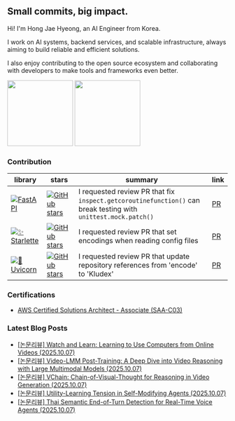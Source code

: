 ## Small commits, big impact.

Hi! I'm Hong Jae Hyeong, an AI Engineer from Korea.

I work on AI systems, backend services, and scalable infrastructure, always aiming to build reliable and efficient solutions.

I also enjoy contributing to the open source ecosystem and collaborating with developers to make tools and frameworks even better.

<a href="https://solved.ac/profile/secrett2633"><img style="height:150px" src="http://mazassumnida.wtf/api/v2/generate_badge?boj=secrett2633"/></a>
<a href="https://github.com/secrett2633"><img style="height:150px" src="https://github-readme-stats.vercel.app/api?username=secrett2633&count_private=true"/></a>

### Contribution
| library | stars | summary | link |
| --- | --- | --- | --- |
| [![FastAPI][fastapi-badge]][fastapi-repo] | [![GitHub stars][fastapi-stars]][fastapi-repo] | I requested review PR that fix `inspect.getcoroutinefunction()` can break testing with `unittest.mock.patch()` | [PR][fastapi-pr] |
| [![✨ Starlette][starlette-badge]][starlette-repo] | [![GitHub stars][starlette-stars]][starlette-repo] | I requested review PR that set encodings when reading config files | [PR][starlette-pr] |
| [![🦄 Uvicorn][uvicorn-badge]][uvicorn-repo] | [![GitHub stars][uvicorn-stars]][uvicorn-repo] | I requested review PR that update repository references from 'encode' to 'Kludex' | [PR][uvicorn-pr] |


### Certifications
- [AWS Certified Solutions Architect - Associate (SAA-C03)][aws-saa-cert]
<!-- References -->

[fastapi-badge]: https://img.shields.io/badge/FastAPI-009688?style=flat-round&logo=fastapi&logoColor=white
[fastapi-repo]: https://github.com/tiangolo/fastapi
[fastapi-stars]: https://img.shields.io/github/stars/tiangolo/fastapi?style=social
[fastapi-pr]: https://github.com/fastapi/fastapi/pull/14022

[starlette-badge]: https://img.shields.io/badge/✨%20Starlette-2D3748?style=flat-round&logoColor=white
[starlette-repo]: https://github.com/Kludex/starlette
[starlette-stars]: https://img.shields.io/github/stars/encode/starlette?style=social
[starlette-pr]: https://github.com/Kludex/starlette/pull/2996

[uvicorn-badge]: https://img.shields.io/badge/🦄%20Uvicorn-4B8BBE?style=flat-round&logoColor=white
[uvicorn-repo]: https://github.com/Kludex/uvicorn
[uvicorn-stars]: https://img.shields.io/github/stars/encode/uvicorn?style=social
[uvicorn-pr]: https://github.com/Kludex/uvicorn/pull/2684

[aws-saa-cert]: https://www.credly.com/badges/ee24ba15-e661-4741-bc4c-46bdaca76e75/public_url

### Latest Blog Posts
- [[논문리뷰] Watch and Learn: Learning to Use Computers from Online Videos (2025.10.07)](https://secrett2633.github.io/ai/review/2025-10-7-Watch_and_Learn_Learning_to_Use_Computers_from_Online_Videos/)
- [[논문리뷰] Video-LMM Post-Training: A Deep Dive into Video Reasoning with Large Multimodal Models (2025.10.07)](https://secrett2633.github.io/ai/review/2025-10-7-Video-LMM_Post-Training_A_Deep_Dive_into_Video_Reasoning_with_Large_Multimodal_Models/)
- [[논문리뷰] VChain: Chain-of-Visual-Thought for Reasoning in Video Generation (2025.10.07)](https://secrett2633.github.io/ai/review/2025-10-7-VChain_Chain-of-Visual-Thought_for_Reasoning_in_Video_Generation/)
- [[논문리뷰] Utility-Learning Tension in Self-Modifying Agents (2025.10.07)](https://secrett2633.github.io/ai/review/2025-10-7-Utility-Learning_Tension_in_Self-Modifying_Agents/)
- [[논문리뷰] Thai Semantic End-of-Turn Detection for Real-Time Voice Agents (2025.10.07)](https://secrett2633.github.io/ai/review/2025-10-7-Thai_Semantic_End-of-Turn_Detection_for_Real-Time_Voice_Agents/)